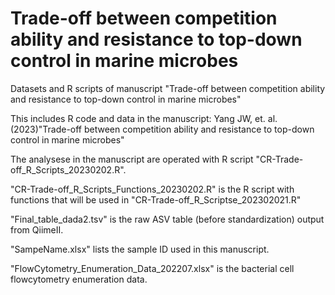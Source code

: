 # Trade-off between competition ability and resistance to top-down control in marine microbes
Datasets and R scripts of manuscript "Trade-off between competition ability and resistance to top-down control in marine microbes"

This includes R code and data in the manuscript: Yang JW, et. al.(2023)"Trade-off between competition ability and resistance to top-down control in marine microbes"

The analysese in the manuscript are operated with R script "CR-Trade-off_R_Scripts_20230202.R".

"CR-Trade-off_R_Scripts_Functions_20230202.R" is the R script with functions that will be used in "CR-Trade-off_R_Scriptse_202302021.R"

"Final_table_dada2.tsv" is the raw ASV table (before standardization) output from QiimeII.

"SampeName.xlsx" lists the sample ID used in this manuscript.

"FlowCytometry_Enumeration_Data_202207.xlsx" is the bacterial cell flowcytometry enumeration data.
